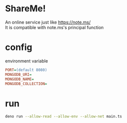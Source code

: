 # ShareMe!

An online service just like <https://note.ms/>  
It is compatible with note.ms's principal function

# config

environment variable

```ini
PORT=(default 8080)
MONGODB_URI=
MONGODB_NAME=
MONGODB_COLLECTION=
```

# run

```sh
deno run --allow-read --allow-env --allow-net main.ts
```

